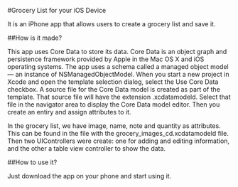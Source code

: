 #Grocery List for your iOS Device

It is an iPhone app that allows users to create a grocery list and save it.

##How is it made?

This app uses Core Data to store its data. Core Data is an object graph and persistence framework provided by Apple in the Mac OS X and iOS operating systems. The app uses a schema called a managed object model — an instance of NSManagedObjectModel. When you start a new project in Xcode and open the template selection dialog, select the Use Core Data checkbox. A source file for the Core Data model is created as part of the template. That source file will have the extension .xcdatamodeld. Select that file in the navigator area to display the Core Data model editor. Then you create an entiry and assign attributes to it. 

In the grocery list, we have image, name, note and quantity as attributes. This can be found in the file with the grocery_images_cd.xcdatamodeld file. Then two UIControllers were create: one for adding and editing information, and the other a table view controller to show the data.

##How to use it?

Just download the app on your phone and start using it.

